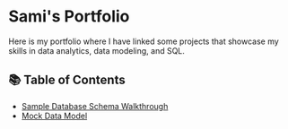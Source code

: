 # Sami's Portfolio

Here is my portfolio where I have linked some projects that showcase my skills in data analytics, data modeling, and SQL.

## 📚 Table of Contents
- [Sample Database Schema Walkthrough](https://github.com/SamiJW/SampleDatabaseSchemaWalkthrough/blob/main/README.md)
- [Mock Data Model](https://github.com/SamiJW/MockDatabaseModel-SchemaBuild)
